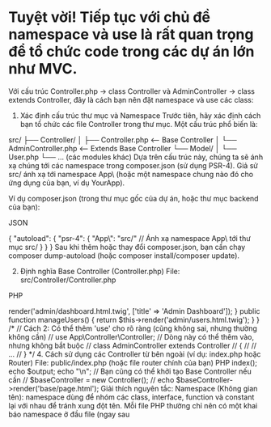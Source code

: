 # Tuyệt vời! Tiếp tục với chủ đề namespace và use là rất quan trọng để tổ chức code trong các dự án lớn như MVC.

Với cấu trúc Controller.php -> class Controller và AdminController -> class extends Controller, đây là cách bạn nên đặt namespace và use các class:

1. Xác định cấu trúc thư mục và Namespace
Trước tiên, hãy xác định cách bạn tổ chức các file Controller trong thư mục. Một cấu trúc phổ biến là:

src/
├── Controller/
│   ├── Controller.php         <-- Base Controller
│   └── AdminController.php    <-- Extends Base Controller
└── Model/
│   └── User.php
└── ... (các modules khác)
Dựa trên cấu trúc này, chúng ta sẽ ánh xạ chúng tới các namespace trong composer.json (sử dụng PSR-4). Giả sử src/ ánh xạ tới namespace App\ (hoặc một namespace chung nào đó cho ứng dụng của bạn, ví dụ YourApp\).

Ví dụ composer.json (trong thư mục gốc của dự án, hoặc thư mục backend của bạn):

JSON

{
    "autoload": {
        "psr-4": {
            "App\\": "src/" // Ánh xạ namespace App\ tới thư mục src/
        }
    }
}
Sau khi thêm hoặc thay đổi composer.json, bạn cần chạy composer dump-autoload (hoặc composer install/composer update).

2. Định nghĩa Base Controller (Controller.php)
File: src/Controller/Controller.php

PHP

<?php

namespace App\Controller; // Controller.php nằm trong thư mục src/Controller/ nên namespace là App\Controller

class Controller // Đây là base class cho các controller khác
{
    // Constructor chung, các phương thức chung, properties chung
    // Ví dụ: view rendering, common helper methods
    public function __construct()
    {
        // ...
    }

    protected function render(string $template, array $data = []): string
    {
        // Ví dụ một hàm render template cơ bản
        // return 'Rendering ' . $template . ' with data: ' . json_encode($data);
        return "Rendering template: {$template}";
    }
}
3. Định nghĩa Admin Controller (AdminController.php)
File: src/Controller/AdminController.php

PHP

<?php

namespace App\Controller; // AdminController.php cũng nằm trong thư mục src/Controller/ nên namespace là App\Controller

// Vì AdminController muốn kế thừa từ App\Controller\Controller,
// và cả hai đều nằm trong cùng namespace App\Controller,
// nên không cần 'use' statement cho Controller ở đây.
// Tuy nhiên, thêm 'use' cho rõ ràng cũng không sai.

// Cách 1: Không cần 'use' vì cùng namespace
class AdminController extends Controller
{
    public function __construct()
    {
        parent::__construct(); // Luôn gọi constructor của class cha nếu bạn định nghĩa constructor riêng
        // ...
    }

    public function index()
    {
        return $this->render('admin/dashboard.html.twig', ['title' => 'Admin Dashboard']);
    }

    public function manageUsers()
    {
        return $this->render('admin/users.html.twig');
    }
}

/*
// Cách 2: Có thể thêm 'use' cho rõ ràng (cũng không sai, nhưng thường không cần)
// use App\Controller\Controller; // Dòng này có thể thêm vào, nhưng không bắt buộc
// class AdminController extends Controller
// {
//     // ...
// }
*/
4. Cách sử dụng các Controller từ bên ngoài (ví dụ: index.php hoặc Router)
File: public/index.php (hoặc file router chính của bạn)

PHP

<?php

// 1. Tải Composer autoloader
require __DIR__ . '/../vendor/autoload.php'; // Hoặc đường dẫn phù hợp với project của bạn

// 2. Sử dụng các Controller bạn muốn truy cập
use App\Controller\Controller;       // Nếu bạn muốn dùng Controller trực tiếp (ít phổ biến)
use App\Controller\AdminController;  // Quan trọng: Sử dụng AdminController

// 3. Khởi tạo và gọi phương thức
$adminController = new AdminController();
$output = $adminController->index();
echo $output;

echo "\n";

// Bạn cũng có thể khởi tạo Base Controller nếu cần
// $baseController = new Controller();
// echo $baseController->render('base/page.html');
Giải thích nguyên tắc:
Namespace (Không gian tên):

namespace dùng để nhóm các class, interface, function và constant lại với nhau để tránh xung đột tên.

Mỗi file PHP thường chỉ nên có một khai báo namespace ở đầu file (ngay sau <?php).

namespace thường được đặt theo cấu trúc thư mục của file đó, tuân theo quy ước PSR-4.

Use Statement:

use dùng để "nhập" một class, interface, trait, hoặc function từ một namespace khác vào namespace hiện tại, cho phép bạn gọi chúng bằng tên ngắn gọn (alias).

Khi nào cần use?

Khi bạn muốn sử dụng một class từ một namespace khác với namespace của file hiện tại.

Khi bạn kế thừa (extends) hoặc triển khai (implements) một class/interface từ một namespace khác.

Khi nào không cần use?

Khi bạn sử dụng một class nằm cùng trong namespace hiện tại của file đó. (Như ví dụ AdminController extends Controller ở trên, vì cả hai đều là App\Controller).

Khi bạn gọi một class bằng tên đầy đủ của nó (fully qualified name), ví dụ: new \App\Controller\AdminController(); (nhưng việc này làm code dài dòng).

Tóm lại:

Đặt namespace cho mỗi file class dựa trên vị trí của nó trong thư mục (theo quy ước PSR-4).

Sử dụng use statement khi bạn cần tham chiếu đến một class từ một namespace khác.

Trong trường hợp của AdminController extends Controller, vì chúng nằm trong cùng một namespace (App\Controller), bạn không bắt buộc phải use App\Controller\Controller; trong AdminController.php, nhưng việc thêm nó cũng không gây hại và có thể giúp đọc code rõ ràng hơn cho một số người.